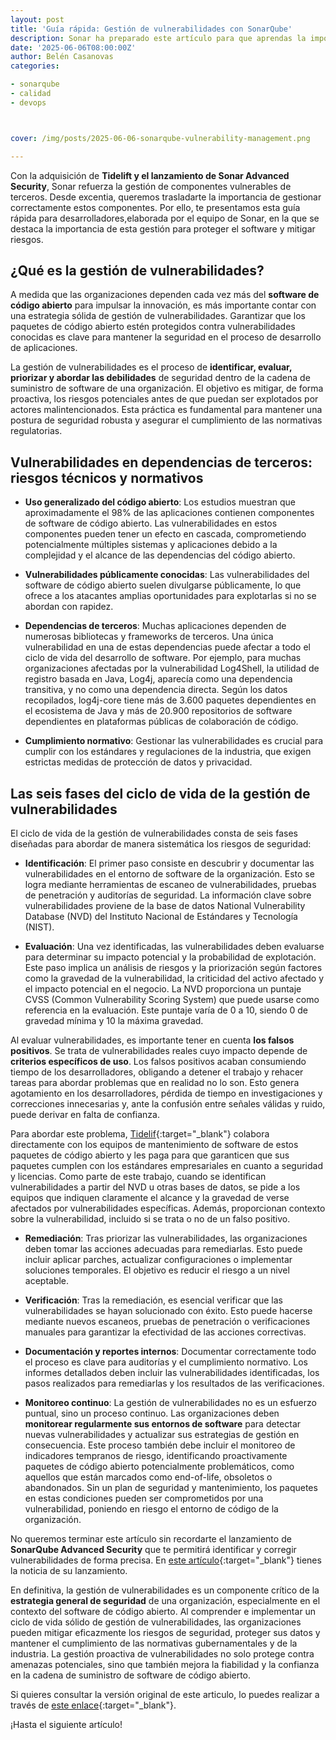 ```yaml
---
layout: post
title: 'Guía rápida: Gestión de vulnerabilidades con SonarQube'
description: Sonar ha preparado este artículo para que aprendas la importancia de la gestión de las vulnerabilidades de tu software
date: '2025-06-06T08:00:00Z'
author: Belén Casanovas
categories:

- sonarqube
- calidad
- devops



cover: /img/posts/2025-06-06-sonarqube-vulnerability-management.png

---
```


Con la adquisición de **Tidelift y el lanzamiento de Sonar Advanced Security**, Sonar refuerza la gestión de componentes vulnerables de terceros. Desde excentia, queremos trasladarte la importancia de gestionar correctamente estos componentes. Por ello, te presentamos esta guía rápida para desarrolladores,elaborada por el equipo de Sonar, en la que se destaca la importancia de esta gestión para proteger el software y mitigar riesgos.


<h2>¿Qué es la gestión de vulnerabilidades?</h2>

A medida que las organizaciones dependen cada vez más del **software de código abierto** para impulsar la innovación, es más importante contar con una estrategia sólida de gestión de vulnerabilidades. Garantizar que los paquetes de código abierto estén protegidos contra vulnerabilidades conocidas es clave para mantener la seguridad en el proceso de desarrollo de aplicaciones.

La gestión de vulnerabilidades es el proceso de **identificar, evaluar, priorizar y abordar las debilidades** de seguridad dentro de la cadena de suministro de software de una organización. El objetivo es mitigar, de forma proactiva, los riesgos potenciales antes de que puedan ser explotados por actores malintencionados. Esta práctica es fundamental para mantener una postura de seguridad robusta y asegurar el cumplimiento de las normativas regulatorias.

<h2>Vulnerabilidades en dependencias de terceros: riesgos técnicos y normativos</h2>

- **Uso generalizado del código abierto**: Los estudios muestran que aproximadamente el 98% de las aplicaciones contienen componentes de software de código abierto. Las vulnerabilidades en estos componentes pueden tener un efecto en cascada, comprometiendo potencialmente múltiples sistemas y aplicaciones debido a la complejidad y el alcance de las dependencias del código abierto.

- **Vulnerabilidades públicamente conocidas**: Las vulnerabilidades del software de código abierto suelen divulgarse públicamente, lo que ofrece a los atacantes amplias oportunidades para explotarlas si no se abordan con rapidez.

- **Dependencias de terceros**: Muchas aplicaciones dependen de numerosas bibliotecas y frameworks de terceros. Una única vulnerabilidad en una de estas dependencias puede afectar a todo el ciclo de vida del desarrollo de software. Por ejemplo, para muchas organizaciones afectadas por la vulnerabilidad Log4Shell, la utilidad de registro basada en Java, Log4j, aparecía como una dependencia transitiva, y no como una dependencia directa. Según los datos recopilados, log4j-core tiene más de 3.600 paquetes dependientes en el ecosistema de Java y más de 20.900 repositorios de software dependientes en plataformas públicas de colaboración de código.

- **Cumplimiento normativo**: Gestionar las vulnerabilidades es crucial para cumplir con los estándares y regulaciones de la industria, que exigen estrictas medidas de protección de datos y privacidad.

<h2>Las seis fases del ciclo de vida de la gestión de vulnerabilidades</h2>

El ciclo de vida de la gestión de vulnerabilidades consta de seis fases diseñadas para abordar de manera sistemática los riesgos de seguridad:

- **Identificación**: El primer paso consiste en descubrir y documentar las vulnerabilidades en el entorno de software de la organización. Esto se logra mediante herramientas de escaneo de vulnerabilidades, pruebas de penetración y auditorías de seguridad. La información clave sobre vulnerabilidades proviene de la base de datos National Vulnerability Database (NVD) del Instituto Nacional de Estándares y Tecnología (NIST).

- **Evaluación**: Una vez identificadas, las vulnerabilidades deben evaluarse para determinar su impacto potencial y la probabilidad de explotación. Este paso implica un análisis de riesgos y la priorización según factores como la gravedad de la vulnerabilidad, la criticidad del activo afectado y el impacto potencial en el negocio. La NVD proporciona un puntaje CVSS (Common Vulnerability Scoring System) que puede usarse como referencia en la evaluación. Este puntaje varía de 0 a 10, siendo 0 de gravedad mínima y 10 la máxima gravedad.

Al evaluar vulnerabilidades, es importante tener en cuenta **los falsos positivos**. Se trata de vulnerabilidades reales cuyo impacto depende de **criterios específicos de uso**. Los falsos positivos acaban consumiendo tiempo de los desarrolladores, obligando a detener el trabajo y rehacer tareas para abordar problemas que en realidad no lo son. Esto genera agotamiento en los desarrolladores, pérdida de tiempo en investigaciones y correcciones innecesarias y, ante la confusión entre señales válidas y ruido, puede derivar en falta de confianza.

Para abordar este problema, [Tidelif](https://www.sonarsource.com/company/press-releases/sonar-to-acquire-tidelift/){:target="_blank"} colabora directamente con los equipos de mantenimiento de software de estos paquetes de código abierto y les paga para que garanticen que sus paquetes cumplen con los estándares empresariales en cuanto a seguridad y licencias. Como parte de este trabajo, cuando se identifican vulnerabilidades a partir del NVD u otras bases de datos, se pide a los equipos que indiquen claramente el alcance y la gravedad de verse afectados por vulnerabilidades específicas. Además, proporcionan contexto sobre la vulnerabilidad, incluido si se trata o no de un falso positivo.

- **Remediación**: Tras priorizar las vulnerabilidades, las organizaciones deben tomar las acciones adecuadas para remediarlas. Esto puede incluir aplicar parches, actualizar configuraciones o implementar soluciones temporales. El objetivo es reducir el riesgo a un nivel aceptable.

- **Verificación**: Tras la remediación, es esencial verificar que las vulnerabilidades se hayan solucionado con éxito. Esto puede hacerse mediante nuevos escaneos, pruebas de penetración o verificaciones manuales para garantizar la efectividad de las acciones correctivas.

- **Documentación y reportes internos**: Documentar correctamente todo el proceso es clave para auditorías y el cumplimiento normativo. Los informes detallados deben incluir las vulnerabilidades identificadas, los pasos realizados para remediarlas y los resultados de las verificaciones.

- **Monitoreo continuo**: La gestión de vulnerabilidades no es un esfuerzo puntual, sino un proceso continuo. Las organizaciones deben **monitorear regularmente sus entornos de software** para detectar nuevas vulnerabilidades y actualizar sus estrategias de gestión en consecuencia. Este proceso también debe incluir el monitoreo de indicadores tempranos de riesgo, identificando proactivamente paquetes de código abierto potencialmente problemáticos, como aquellos que están marcados como end-of-life, obsoletos o abandonados. Sin un plan de seguridad y mantenimiento, los paquetes en estas condiciones pueden ser comprometidos por una vulnerabilidad, poniendo en riesgo el entorno de código de la organización.

No queremos terminar este artículo sin recordarte el lanzamiento de **SonarQube Advanced Security** que te permitirá identificar y corregir vulnerabilidades de forma precisa. En [este artículo](/sonarqube-advanced-security){:target="_blank"} tienes la noticia de su lanzamiento. 

En definitiva, la gestión de vulnerabilidades es un componente crítico de la **estrategia general de seguridad** de una organización, especialmente en el contexto del software de código abierto. Al comprender e implementar un ciclo de vida sólido de gestión de vulnerabilidades, las organizaciones pueden mitigar eficazmente los riesgos de seguridad, proteger sus datos y mantener el cumplimiento de las normativas gubernamentales y de la industria. La gestión proactiva de vulnerabilidades no solo protege contra amenazas potenciales, sino que también mejora la fiabilidad y la confianza en la cadena de suministro de software de código abierto.

Si quieres consultar la versión original de este articulo, lo puedes realizar a través de [este enlace](https://www.sonarsource.com/learn/vulnerability-management/){:target="_blank"}.

¡Hasta el siguiente artículo!






